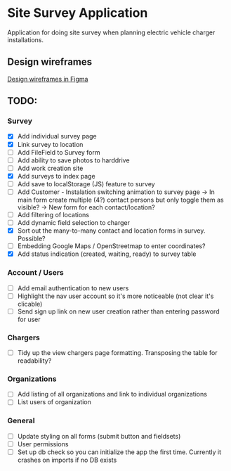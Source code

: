# Site Survey Application

Application for doing site survey when planning electric vehicle charger installations.

## Design wireframes

[Design wireframes in Figma](https://www.figma.com/proto/cwyvzpbyNiWygBuhPAYOOvpF/SiteSurveyApp?node-id=0%3A1&scaling=scale-down)

## TODO:

### Survey
- [x] Add individual survey page
- [x] Link survey to location
- [ ] Add FileField to Survey form
- [ ] Add ability to save photos to harddrive
- [ ] Add work creation site
- [x] Add surveys to index page
- [ ] Add save to localStorage (JS) feature to survey
- [ ] Add Customer - Instalation switching animation to survey page
-> In main form create multiple (4?) contact persons but only toggle them as visible?
-> New form for each contact/location?
- [ ] Add filtering of locations
- [ ] Add dynamic field selection to charger
- [x] Sort out the many-to-many contact and location forms in survey. Possible?
- [ ] Embedding Google Maps / OpenStreetmap to enter coordinates?
- [x] Add status indication (created, waiting, ready) to survey table
### Account / Users
- [ ] Add email authentication to new users
- [ ] Highlight the nav user account so it's more noticeable (not clear it's clicable)
- [ ] Send sign up link on new user creation rather than entering password for user

### Chargers
- [ ] Tidy up the view chargers page formatting. Transposing the table for readability?

### Organizations
- [ ] Add listing of all organizations and link to individual organizations
- [ ] List users of organization

### General
- [ ] Update styling on all forms (submit button and fieldsets)
- [ ] User permissions
- [ ] Set up db check so you can initialize the app the first time. Currently it crashes on imports if no DB exists
